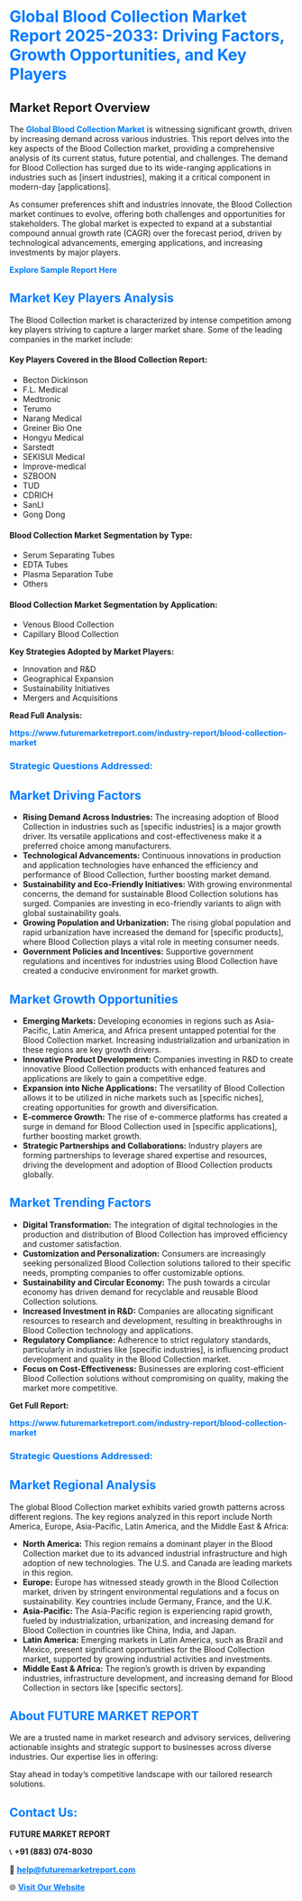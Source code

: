 <h1 style="color: #007BFF;">Global Blood Collection Market Report 2025-2033: Driving Factors, Growth Opportunities, and Key Players</h1>

<section id="overview">
<h2>Market Report Overview</h2>
<p>The <a href="https://www.futuremarketreport.com/industry-report/blood-collection-market" style="color: #007BFF; text-decoration: none;"><strong>Global Blood Collection Market</strong></a> is witnessing significant growth, driven by increasing demand across various industries. This report delves into the key aspects of the Blood Collection market, providing a comprehensive analysis of its current status, future potential, and challenges. The demand for Blood Collection has surged due to its wide-ranging applications in industries such as [insert industries], making it a critical component in modern-day [applications].</p>
<p>As consumer preferences shift and industries innovate, the Blood Collection market continues to evolve, offering both challenges and opportunities for stakeholders. The global market is expected to expand at a substantial compound annual growth rate (CAGR) over the forecast period, driven by technological advancements, emerging applications, and increasing investments by major players.</p>
</section>

<section id="overview">
<p><a href="https://www.futuremarketreport.com/request-sample/reportId=80462" style="color: #007BFF; text-decoration: none;"><strong>Explore Sample Report Here</strong></a></p>
</section>

<section id="key-players">
<h2 style="color: #007BFF;">Market Key Players Analysis</h2>
<p>The Blood Collection market is characterized by intense competition among key players striving to capture a larger market share. Some of the leading companies in the market include:</p>
<h4>Key Players Covered in the Blood Collection Report:</h4>
<ul><li>Becton Dickinson</li><li>F.L. Medical</li><li>Medtronic</li><li>Terumo</li><li>Narang Medical</li><li>Greiner Bio One</li><li>Hongyu Medical</li><li>Sarstedt</li><li>SEKISUI Medical</li><li>Improve-medical</li><li>SZBOON</li><li>TUD</li><li>CDRICH</li><li>SanLI</li><li>Gong Dong</li></ul>
<h4>Blood Collection Market Segmentation by Type:</h4>
<ul><li>Serum Separating Tubes</li><li>EDTA Tubes</li><li>Plasma Separation Tube</li><li>Others</li></ul>

<h4>Blood Collection Market Segmentation by Application:</h4>
<ul><li>Venous Blood Collection</li><li>Capillary Blood Collection</li></ul>
<p><strong>Key Strategies Adopted by Market Players:</strong></p>
<ul>
<li>Innovation and R&D</li>
<li>Geographical Expansion</li>
<li>Sustainability Initiatives</li>
<li>Mergers and Acquisitions</li>
</ul>
</section>

<section>
<p><strong>Read Full Analysis: </strong></p><a href="https://www.futuremarketreport.com/industry-report/blood-collection-market" style="color: #007BFF; text-decoration: none;"><strong>https://www.futuremarketreport.com/industry-report/blood-collection-market</strong></a>
<h3 style="color: #007BFF;">Strategic Questions Addressed:</h3>
</section>

<section id="driving-factors">
<h2 style="color: #007BFF;">Market Driving Factors</h2>
<ul>
<li><strong>Rising Demand Across Industries:</strong> The increasing adoption of Blood Collection in industries such as [specific industries] is a major growth driver. Its versatile applications and cost-effectiveness make it a preferred choice among manufacturers.</li>
<li><strong>Technological Advancements:</strong> Continuous innovations in production and application technologies have enhanced the efficiency and performance of Blood Collection, further boosting market demand.</li>
<li><strong>Sustainability and Eco-Friendly Initiatives:</strong> With growing environmental concerns, the demand for sustainable Blood Collection solutions has surged. Companies are investing in eco-friendly variants to align with global sustainability goals.</li>
<li><strong>Growing Population and Urbanization:</strong> The rising global population and rapid urbanization have increased the demand for [specific products], where Blood Collection plays a vital role in meeting consumer needs.</li>
<li><strong>Government Policies and Incentives:</strong> Supportive government regulations and incentives for industries using Blood Collection have created a conducive environment for market growth.</li>
</ul>
</section>

<section id="growth-opportunities">
<h2 style="color: #007BFF;">Market Growth Opportunities</h2>
<ul>
<li><strong>Emerging Markets:</strong> Developing economies in regions such as Asia-Pacific, Latin America, and Africa present untapped potential for the Blood Collection market. Increasing industrialization and urbanization in these regions are key growth drivers.</li>
<li><strong>Innovative Product Development:</strong> Companies investing in R&D to create innovative Blood Collection products with enhanced features and applications are likely to gain a competitive edge.</li>
<li><strong>Expansion into Niche Applications:</strong> The versatility of Blood Collection allows it to be utilized in niche markets such as [specific niches], creating opportunities for growth and diversification.</li>
<li><strong>E-commerce Growth:</strong> The rise of e-commerce platforms has created a surge in demand for Blood Collection used in [specific applications], further boosting market growth.</li>
<li><strong>Strategic Partnerships and Collaborations:</strong> Industry players are forming partnerships to leverage shared expertise and resources, driving the development and adoption of Blood Collection products globally.</li>
</ul>
</section>

<section id="trending-factors">
<h2 style="color: #007BFF;">Market Trending Factors</h2>
<ul>
<li><strong>Digital Transformation:</strong> The integration of digital technologies in the production and distribution of Blood Collection has improved efficiency and customer satisfaction.</li>
<li><strong>Customization and Personalization:</strong> Consumers are increasingly seeking personalized Blood Collection solutions tailored to their specific needs, prompting companies to offer customizable options.</li>
<li><strong>Sustainability and Circular Economy:</strong> The push towards a circular economy has driven demand for recyclable and reusable Blood Collection solutions.</li>
<li><strong>Increased Investment in R&D:</strong> Companies are allocating significant resources to research and development, resulting in breakthroughs in Blood Collection technology and applications.</li>
<li><strong>Regulatory Compliance:</strong> Adherence to strict regulatory standards, particularly in industries like [specific industries], is influencing product development and quality in the Blood Collection market.</li>
<li><strong>Focus on Cost-Effectiveness:</strong> Businesses are exploring cost-efficient Blood Collection solutions without compromising on quality, making the market more competitive.</li>
</ul>
</section>

<section>
<p><strong>Get Full Report: </strong></p><a href="https://www.futuremarketreport.com/industry-report/blood-collection-market" style="color: #007BFF; text-decoration: none;"><strong>https://www.futuremarketreport.com/industry-report/blood-collection-market</strong></a>
<h3 style="color: #007BFF;">Strategic Questions Addressed:</h3>
</section>


<section id="regional-analysis">
<h2 style="color: #007BFF;">Market Regional Analysis</h2>
<p>The global Blood Collection market exhibits varied growth patterns across different regions. The key regions analyzed in this report include North America, Europe, Asia-Pacific, Latin America, and the Middle East & Africa:</p>
<ul>
<li><strong>North America:</strong> This region remains a dominant player in the Blood Collection market due to its advanced industrial infrastructure and high adoption of new technologies. The U.S. and Canada are leading markets in this region.</li>
<li><strong>Europe:</strong> Europe has witnessed steady growth in the Blood Collection market, driven by stringent environmental regulations and a focus on sustainability. Key countries include Germany, France, and the U.K.</li>
<li><strong>Asia-Pacific:</strong> The Asia-Pacific region is experiencing rapid growth, fueled by industrialization, urbanization, and increasing demand for Blood Collection in countries like China, India, and Japan.</li>
<li><strong>Latin America:</strong> Emerging markets in Latin America, such as Brazil and Mexico, present significant opportunities for the Blood Collection market, supported by growing industrial activities and investments.</li>
<li><strong>Middle East & Africa:</strong> The region’s growth is driven by expanding industries, infrastructure development, and increasing demand for Blood Collection in sectors like [specific sectors].</li>
</ul>
</section>

<footer>
<h2 style="color: #007BFF;">About FUTURE MARKET REPORT</h2>
<p>We are a trusted name in market research and advisory services, delivering actionable insights and strategic support to businesses across diverse industries. Our expertise lies in offering:</p>

<p>Stay ahead in today’s competitive landscape with our tailored research solutions.</p>

<h2 style="color: #007BFF;">Contact Us:</h2>
<p><strong>FUTURE MARKET REPORT</strong></p>
<p>📞 <strong>+91 (883) 074-8030</strong></p>
<p>📧 <strong><a href="mailto:help@futuremarketreport.com" style="color: #007BFF;">help@futuremarketreport.com</a></strong></p>
<p>🌐 <strong><a href="https://www.futuremarketreport.com/" style="color: #007BFF;">Visit Our Website</a></strong></p>
</footer>